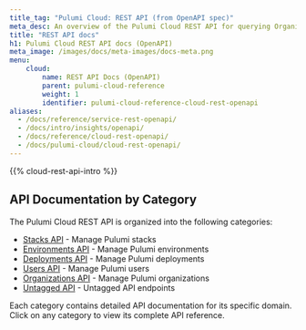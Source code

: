 ```yaml
---
title_tag: "Pulumi Cloud: REST API (from OpenAPI spec)"
meta_desc: An overview of the Pulumi Cloud REST API for querying Organization, Stack, State, etc. information.
title: "REST API docs"
h1: Pulumi Cloud REST API docs (OpenAPI)
meta_image: /images/docs/meta-images/docs-meta.png
menu:
    cloud:
        name: REST API Docs (OpenAPI)
        parent: pulumi-cloud-reference
        weight: 1
        identifier: pulumi-cloud-reference-cloud-rest-openapi
aliases:
  - /docs/reference/service-rest-openapi/
  - /docs/intro/insights/openapi/
  - /docs/reference/cloud-rest-openapi/
  - /docs/pulumi-cloud/cloud-rest-openapi/
---
```


{{% cloud-rest-api-intro %}}

## API Documentation by Category

The Pulumi Cloud REST API is organized into the following categories:

- [Stacks API](/docs/pulumi-cloud/reference/cloud-rest-openapi/stacks/) - Manage Pulumi stacks
- [Environments API](/docs/pulumi-cloud/reference/cloud-rest-openapi/environments/) - Manage Pulumi environments
- [Deployments API](/docs/pulumi-cloud/reference/cloud-rest-openapi/deployments/) - Manage Pulumi deployments
- [Users API](/docs/pulumi-cloud/reference/cloud-rest-openapi/users/) - Manage Pulumi users
- [Organizations API](/docs/pulumi-cloud/reference/cloud-rest-openapi/organizations/) - Manage Pulumi organizations
- [Untagged API](/docs/pulumi-cloud/reference/cloud-rest-openapi/untagged/) - Untagged API endpoints

Each category contains detailed API documentation for its specific domain. Click on any category to view its complete API reference.
